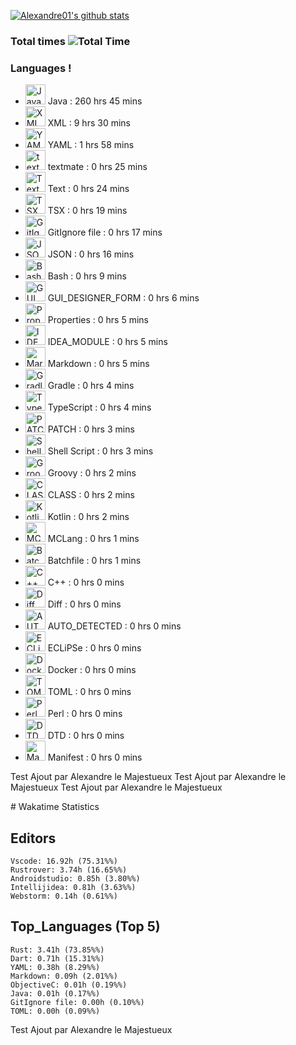 [![Alexandre01's github stats](https://github-readme-stats.vercel.app/api?username=Alexandre01Dev&theme=dracula&count_private=true)](https://github.com/anuraghazra/github-readme-stats)
<!--
**Alexandre01Dev/Alexandre01Dev** is a ✨ _special_ ✨ repository because its `README.md` (this file) appears on your GitHub profile.

Here are some ideas to get you started:

- 🔭 I’m currently working on ...
- 🌱 I’m currently learning ...
- 👯 I’m looking to collaborate on ...
- 🤔 I’m looking for help with ...
- 💬 Ask me about ...
- 📫 How to reach me: ...
- 😄 Pronouns: ...
- ⚡ Fun fact: ...
-->


### Total times ![Total Time](https://img.shields.io/endpoint?url=https://wakapi.taillet.net/api/compat/shields/v1/Alexandre/interval:all_time&label=All%20time&color=blue)
### Languages !
- <img src="https://cdn.jsdelivr.net/gh/devicons/devicon@latest/icons/java/java-original.svg" alt="Java" width="32" height="32"> Java : 260 hrs 45 mins
- <img src="https://cdn.jsdelivr.net/gh/devicons/devicon@latest/icons/xml/xml-original.svg" alt="XML" width="32" height="32"> XML : 9 hrs 30 mins
- <img src="https://cdn.jsdelivr.net/gh/devicons/devicon@latest/icons/yaml/yaml-original.svg" alt="YAML" width="32" height="32"> YAML : 1 hrs 58 mins
- <img src="https://cdn.jsdelivr.net/gh/devicons/devicon@latest/icons/textmate/textmate-original.svg" alt="textmate" width="32" height="32"> textmate : 0 hrs 25 mins
- <img src="https://cdn.jsdelivr.net/gh/devicons/devicon@latest/icons/text/text-original.svg" alt="Text" width="32" height="32"> Text : 0 hrs 24 mins
- <img src="https://cdn.jsdelivr.net/gh/devicons/devicon@latest/icons/tsx/tsx-original.svg" alt="TSX" width="32" height="32"> TSX : 0 hrs 19 mins
- <img src="https://cdn.jsdelivr.net/gh/devicons/devicon@latest/icons/gitignore file/gitignore file-original.svg" alt="GitIgnore file" width="32" height="32"> GitIgnore file : 0 hrs 17 mins
- <img src="https://cdn.jsdelivr.net/gh/devicons/devicon@latest/icons/json/json-original.svg" alt="JSON" width="32" height="32"> JSON : 0 hrs 16 mins
- <img src="https://cdn.jsdelivr.net/gh/devicons/devicon@latest/icons/bash/bash-original.svg" alt="Bash" width="32" height="32"> Bash : 0 hrs 9 mins
- <img src="https://cdn.jsdelivr.net/gh/devicons/devicon@latest/icons/gui_designer_form/gui_designer_form-original.svg" alt="GUI_DESIGNER_FORM" width="32" height="32"> GUI_DESIGNER_FORM : 0 hrs 6 mins
- <img src="https://cdn.jsdelivr.net/gh/devicons/devicon@latest/icons/properties/properties-original.svg" alt="Properties" width="32" height="32"> Properties : 0 hrs 5 mins
- <img src="https://cdn.jsdelivr.net/gh/devicons/devicon@latest/icons/idea_module/idea_module-original.svg" alt="IDEA_MODULE" width="32" height="32"> IDEA_MODULE : 0 hrs 5 mins
- <img src="https://cdn.jsdelivr.net/gh/devicons/devicon@latest/icons/markdown/markdown-original.svg" alt="Markdown" width="32" height="32"> Markdown : 0 hrs 5 mins
- <img src="https://cdn.jsdelivr.net/gh/devicons/devicon@latest/icons/gradle/gradle-original.svg" alt="Gradle" width="32" height="32"> Gradle : 0 hrs 4 mins
- <img src="https://cdn.jsdelivr.net/gh/devicons/devicon@latest/icons/typescript/typescript-original.svg" alt="TypeScript" width="32" height="32"> TypeScript : 0 hrs 4 mins
- <img src="https://cdn.jsdelivr.net/gh/devicons/devicon@latest/icons/patch/patch-original.svg" alt="PATCH" width="32" height="32"> PATCH : 0 hrs 3 mins
- <img src="https://cdn.jsdelivr.net/gh/devicons/devicon@latest/icons/shell script/shell script-original.svg" alt="Shell Script" width="32" height="32"> Shell Script : 0 hrs 3 mins
- <img src="https://cdn.jsdelivr.net/gh/devicons/devicon@latest/icons/groovy/groovy-original.svg" alt="Groovy" width="32" height="32"> Groovy : 0 hrs 2 mins
- <img src="https://cdn.jsdelivr.net/gh/devicons/devicon@latest/icons/class/class-original.svg" alt="CLASS" width="32" height="32"> CLASS : 0 hrs 2 mins
- <img src="https://cdn.jsdelivr.net/gh/devicons/devicon@latest/icons/kotlin/kotlin-original.svg" alt="Kotlin" width="32" height="32"> Kotlin : 0 hrs 2 mins
- <img src="https://cdn.jsdelivr.net/gh/devicons/devicon@latest/icons/mclang/mclang-original.svg" alt="MCLang" width="32" height="32"> MCLang : 0 hrs 1 mins
- <img src="https://cdn.jsdelivr.net/gh/devicons/devicon@latest/icons/batchfile/batchfile-original.svg" alt="Batchfile" width="32" height="32"> Batchfile : 0 hrs 1 mins
- <img src="https://cdn.jsdelivr.net/gh/devicons/devicon@latest/icons/c++/c++-original.svg" alt="C++" width="32" height="32"> C++ : 0 hrs 0 mins
- <img src="https://cdn.jsdelivr.net/gh/devicons/devicon@latest/icons/diff/diff-original.svg" alt="Diff" width="32" height="32"> Diff : 0 hrs 0 mins
- <img src="https://cdn.jsdelivr.net/gh/devicons/devicon@latest/icons/auto_detected/auto_detected-original.svg" alt="AUTO_DETECTED" width="32" height="32"> AUTO_DETECTED : 0 hrs 0 mins
- <img src="https://cdn.jsdelivr.net/gh/devicons/devicon@latest/icons/eclipse/eclipse-original.svg" alt="ECLiPSe" width="32" height="32"> ECLiPSe : 0 hrs 0 mins
- <img src="https://cdn.jsdelivr.net/gh/devicons/devicon@latest/icons/docker/docker-original.svg" alt="Docker" width="32" height="32"> Docker : 0 hrs 0 mins
- <img src="https://cdn.jsdelivr.net/gh/devicons/devicon@latest/icons/toml/toml-original.svg" alt="TOML" width="32" height="32"> TOML : 0 hrs 0 mins
- <img src="https://cdn.jsdelivr.net/gh/devicons/devicon@latest/icons/perl/perl-original.svg" alt="Perl" width="32" height="32"> Perl : 0 hrs 0 mins
- <img src="https://cdn.jsdelivr.net/gh/devicons/devicon@latest/icons/dtd/dtd-original.svg" alt="DTD" width="32" height="32"> DTD : 0 hrs 0 mins
- <img src="https://cdn.jsdelivr.net/gh/devicons/devicon@latest/icons/manifest/manifest-original.svg" alt="Manifest" width="32" height="32"> Manifest : 0 hrs 0 mins


Test Ajout par Alexandre le Majestueux
Test Ajout par Alexandre le Majestueux
Test Ajout par Alexandre le Majestueux
<!-- START_WAKATIME_BLOCK --># Wakatime Statistics

## Editors

```text
Vscode: 16.92h (75.31%%)
Rustrover: 3.74h (16.65%%)
Androidstudio: 0.85h (3.80%%)
Intellijidea: 0.81h (3.63%%)
Webstorm: 0.14h (0.61%%)
```

## Top_Languages (Top 5)

```text
Rust: 3.41h (73.85%%)
Dart: 0.71h (15.31%%)
YAML: 0.38h (8.29%%)
Markdown: 0.09h (2.01%%)
ObjectiveC: 0.01h (0.19%%)
Java: 0.01h (0.17%%)
GitIgnore file: 0.00h (0.10%%)
TOML: 0.00h (0.09%%)
```

<!-- END_WAKATIME_BLOCK -->

Test Ajout par Alexandre le Majestueux